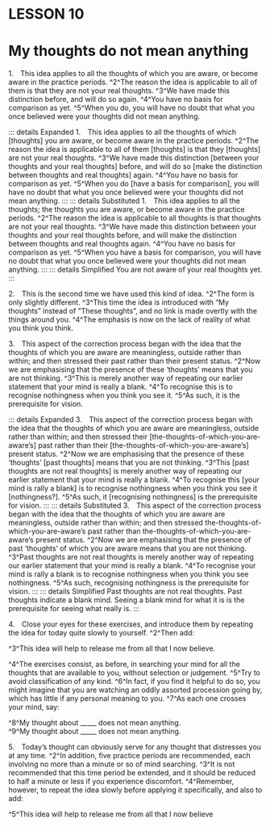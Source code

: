 # LESSON 10

# My thoughts do not mean anything

<a name=w-pi-10-1></a>1.&emsp;This idea applies to all the thoughts of which you are aware, or become aware in the practice periods. ^2^The reason the idea is applicable to all of them is that they are not your real thoughts. ^3^We have made this distinction before, and will do so again. ^4^You have no basis for comparison as yet. ^5^When you do, you will have no doubt that what you once believed were your thoughts did not mean anything.


::: details Expanded
1.&emsp;This idea applies to all the thoughts of which [thoughts] you are aware, or become aware in the practice periods. ^2^The reason the idea is applicable to all of them [thoughts] is that they [thoughts] are not your real thoughts. ^3^We have made this distinction [between your thoughts and your real thoughts] before, and will do so [make the distinction between thoughts and real thoughts] again. ^4^You have no basis for comparison as yet. ^5^When you do [have a basis for comparison], you will have no doubt that what you once believed were your thoughts did not mean anything.
:::
::: details Substituted
1.&emsp;This idea applies to all the thoughts; the thoughts you are aware, or become aware in the practice periods. ^2^The reason the idea is applicable to all thoughts is that thoughts are not your real thoughts. ^3^We have made this distinction between your thoughts and your real thoughts before, and will make the distinction between thoughts and real thoughts again. ^4^You have no basis for comparison as yet. ^5^When you have a basis for comparison, you will have no doubt that what you once believed were your thoughts did not mean anything.
:::
::: details Simplified
You are not aware of your real thoughts yet.
:::


<a name=w-pi-10-2></a>2.&emsp;This is the second time we have used this kind of idea. ^2^The form is only slightly different. ^3^This time the idea is introduced with “My thoughts” instead of “These thoughts”, and no link is made overtly with the things around you. ^4^The emphasis is now on the lack of reality of what you think you think.

<a name=w-pi-10-3></a>3.&emsp;This aspect of the correction process began with the idea that the thoughts of which you are aware are meaningless, outside rather than within; and then stressed their past rather than their present status. ^2^Now we are emphasising that the presence of these ‘thoughts’ means that you are not thinking. ^3^This is merely another way of repeating our earlier statement that your mind is really a blank. ^4^To recognise this is to recognise nothingness when you think you see it. ^5^As such, it is the prerequisite for vision.


::: details Expanded
3.&emsp;This aspect of the correction process began with the idea that the thoughts of which you are aware are meaningless, outside rather than within; and then stressed their [the-thoughts-of-which-you-are-aware’s] past rather than their [the-thoughts-of-which-you-are-aware’s] present status. ^2^Now we are emphasising that the presence of these ‘thoughts’ [past thoughts] means that you are not thinking. ^3^This [past thoughts are not real thoughts] is merely another way of repeating our earlier statement that your mind is really a blank. ^4^To recognise this [your mind is rally a blank] is to recognise nothingness when you think you see it [nothingness?]. ^5^As such, it [recognising nothingness] is the prerequisite for vision.
:::
::: details Substituted
3.&emsp;This aspect of the correction process began with the idea that the thoughts of which you are aware are meaningless, outside rather than within; and then stressed the-thoughts-of-which-you-are-aware’s past rather than the-thoughts-of-which-you-are-aware’s present status. ^2^Now we are emphasising that the presence of past ‘thoughts’ of which you are aware means that you are not thinking. ^3^Past thoughts are not real thoughts is merely another way of repeating our earlier statement that your mind is really a blank. ^4^To recognise your mind is rally a blank is to recognise nothingness when you think you see nothingness. ^5^As such, recognising nothingness is the prerequisite for vision.
:::
::: details Simplified
Past thoughts are not real thoughts. Past thoughts indicate a blank mind. Seeing a blank mind for what it is is the prerequisite for seeing what really is.
:::


<a name=w-pi-10-4></a>4.&emsp;Close your eyes for these exercises, and introduce them by repeating the idea for today quite slowly to yourself. ^2^Then add:

<div class="indented italic">

^3^This idea will help to release me from all that I now believe.

</div>

^4^The exercises consist, as before, in searching your mind for all the thoughts that are available to you, without selection or judgement. ^5^Try to avoid classification of any kind. ^6^In fact, if you find it helpful to do so, you might imagine that you are watching an oddly assorted procession going by, which has little if any personal meaning to you. ^7^As each one crosses your mind, say:

<div class="indented italic">

^8^My thought about _____ does not mean anything.  
^9^My thought about _____ does not mean anything.

</div>

<a name=w-pi-10-5></a>5.&emsp;Today’s thought can obviously serve for any thought that distresses you at any time. ^2^In addition, five practice periods are recommended, each involving no more than a minute or so of mind searching. ^3^It is not recommended that this time period be extended, and it should be reduced to half a minute or less if you experience discomfort. ^4^Remember, however, to repeat the idea slowly before applying it specifically, and also to add:

<div class="indented italic">

^5^This idea will help to release me from all that I now believe

</div>
